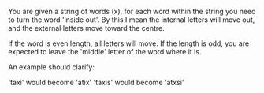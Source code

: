 You are given a string of words (x), for each word within the string you need to turn the word 'inside out'. By this I mean the internal letters will move out, and the external letters move toward the centre.

If the word is even length, all letters will move. If the length is odd, you are expected to leave the 'middle' letter of the word where it is.

An example should clarify:

'taxi' would become 'atix' 'taxis' would become 'atxsi'
